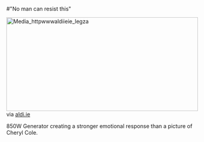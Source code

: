 #"No man can resist this"


 <div class="posterous_bookmarklet_entry">
 <div class='p_embed p_image_embed'>
<a href="http://getfile6.posterous.com/getfile/files.posterous.com/conoroneill/omfGvhyhttGebzoDCaJtruumAAHJblBCwvlkhaxufurhroJGqgvBeIEGbFvu/media_httpwwwaldiieie_legza.jpg.scaled1000.jpg"><img alt="Media_httpwwwaldiieie_legza" height="246" src="http://getfile4.posterous.com/getfile/files.posterous.com/conoroneill/omfGvhyhttGebzoDCaJtruumAAHJblBCwvlkhaxufurhroJGqgvBeIEGbFvu/media_httpwwwaldiieie_legza.jpg.scaled500.jpg" width="500" /></a>
</div>
<div class="posterous_quote_citation">via <a href="http://www.aldi.ie/ie/html/offers/2827_12054.htm?WT.mc_id=2010-02-19-12-40">aldi.ie</a></div>
 <p>850W Generator creating a stronger emotional response than a picture of Cheryl Cole.</p></div>
 